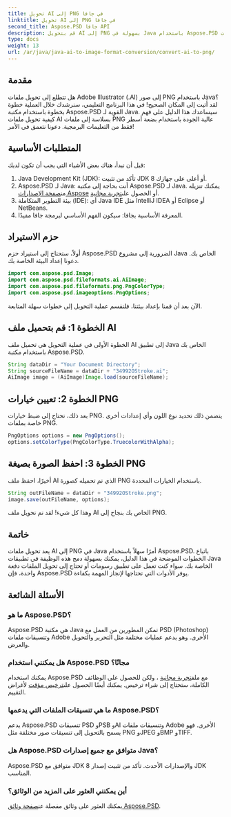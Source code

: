 ```yaml
---
title: تحويل AI إلى PNG في جافا
linktitle: تحويل AI إلى PNG في جافا
second_title: Aspose.PSD جافا API
description: قم بتحويل AI إلى PNG بسهولة في Java باستخدام Aspose.PSD باستخدام هذا الدليل. تعرف على كيفية تحميل ملفات AI وتعيين الخيارات وحفظها كصور PNG دون عناء.
type: docs
weight: 13
url: /ar/java/java-ai-to-image-format-conversion/convert-ai-to-png/
---
```

## مقدمة
هل تتطلع إلى تحويل ملفات Adobe Illustrator (.AI) إلى صور PNG باستخدام Java؟ لقد أتيت إلى المكان الصحيح! في هذا البرنامج التعليمي، سنرشدك خلال العملية خطوة بخطوة باستخدام مكتبة Aspose.PSD القوية لـ Java. سيساعدك هذا الدليل على فهم كيفية تحويل ملفات AI بسلاسة إلى ملفات PNG عالية الجودة باستخدام بضعة أسطر فقط من التعليمات البرمجية. دعونا نتعمق في الأمر!
## المتطلبات الأساسية
قبل أن نبدأ، هناك بعض الأشياء التي يجب أن تكون لديك:
1. Java Development Kit (JDK): تأكد من تثبيت JDK 8 أو أعلى على جهازك.
2.  Aspose.PSD لـ Java: أنت بحاجة إلى مكتبة Aspose.PSD لـ Java. يمكنك تنزيله من[صفحة الإصدارات Aspose](https://releases.aspose.com/psd/java/) أو الحصول على[تجربة مجانية](https://releases.aspose.com/).
3. بيئة التطوير المتكاملة (IDE): أي Java IDE مثل IntelliJ IDEA أو Eclipse أو NetBeans.
4. المعرفة الأساسية بجافا: سيكون الفهم الأساسي لبرمجة جافا مفيدًا.
## حزم الاستيراد
أولاً، ستحتاج إلى استيراد حزم Aspose.PSD الضرورية إلى مشروع Java الخاص بك. دعونا إعداد البيئة الخاصة بك.
```java
import com.aspose.psd.Image;
import com.aspose.psd.fileformats.ai.AiImage;
import com.aspose.psd.fileformats.png.PngColorType;
import com.aspose.psd.imageoptions.PngOptions;
```
الآن بعد أن قمنا بإعداد بيئتنا، فلنقسم عملية التحويل إلى خطوات سهلة المتابعة.
## الخطوة 1: قم بتحميل ملف AI
الخطوة الأولى في عملية التحويل هي تحميل ملف AI إلى تطبيق Java الخاص بك باستخدام مكتبة Aspose.PSD.
```java
String dataDir = "Your Document Directory"; 
String sourceFileName = dataDir + "34992OStroke.ai";       
AiImage image = (AiImage)Image.load(sourceFileName);
```
## الخطوة 2: تعيين خيارات PNG
بعد ذلك، تحتاج إلى ضبط خيارات PNG. يتضمن ذلك تحديد نوع اللون وأي إعدادات أخرى خاصة بملفات PNG.
```java
PngOptions options = new PngOptions();
options.setColorType(PngColorType.TruecolorWithAlpha);
```
## الخطوة 3: احفظ الصورة بصيغة PNG
أخيرًا، احفظ ملف AI الذي تم تحميله كصورة PNG باستخدام الخيارات المحددة.
```java
String outFileName = dataDir + "34992OStroke.png";
image.save(outFileName, options);
```
وهذا كل شيء! لقد تم تحويل ملف AI الخاص بك بنجاح إلى PNG.
## خاتمة
يعد تحويل ملفات AI إلى PNG في Java أمرًا سهلاً باستخدام Aspose.PSD. باتباع الخطوات الموضحة في هذا الدليل، يمكنك بسهولة دمج هذه الوظيفة في تطبيقات Java الخاصة بك. سواء كنت تعمل على تطبيق رسومات أو تحتاج إلى تحويل الملفات دفعة واحدة، فإن Aspose.PSD يوفر الأدوات التي تحتاجها لإنجاز المهمة بكفاءة.
## الأسئلة الشائعة
### ما هو Aspose.PSD؟
Aspose.PSD هي مكتبة Java تمكن المطورين من العمل مع PSD (Photoshop) وتنسيقات ملفات Adobe الأخرى. وهو يدعم عمليات مختلفة مثل التحرير والتحويل والعرض.
### هل يمكنني استخدام Aspose.PSD مجانًا؟
 يمكنك استخدام Aspose.PSD مع ملف[تجربة مجانية](https://releases.aspose.com/) ، ولكن للحصول على الوظائف الكاملة، ستحتاج إلى شراء ترخيص. يمكنك أيضًا الحصول على[ترخيص مؤقت](https://purchase.aspose.com/temporary-license/) لأغراض التقييم.
### ما هي تنسيقات الملفات التي يدعمها Aspose.PSD؟
يدعم Aspose.PSD تنسيقات PSD وPSB وAI وتنسيقات ملفات Adobe الأخرى. فهو يسمح بالتحويل إلى تنسيقات صور مختلفة مثل PNG وJPEG وBMP وTIFF.
### هل Aspose.PSD متوافق مع جميع إصدارات Java؟
Aspose.PSD متوافق مع JDK 8 والإصدارات الأحدث. تأكد من تثبيت إصدار JDK المناسب.
### أين يمكنني العثور على المزيد من الوثائق؟
 يمكنك العثور على وثائق مفصلة عن[صفحة وثائق Aspose.PSD](https://reference.aspose.com/psd/java/).
